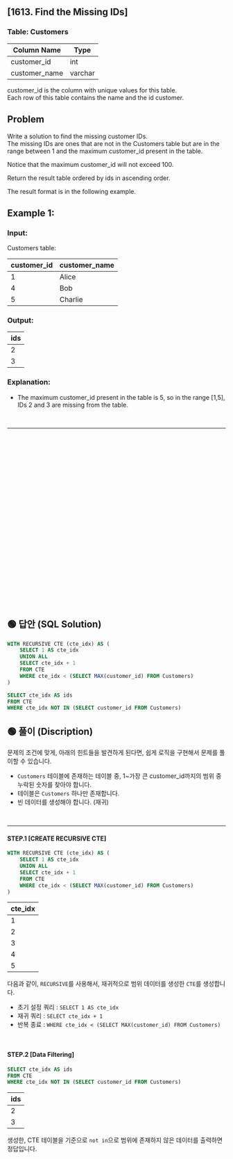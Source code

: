 ## [1613. Find the Missing IDs]  


### Table: Customers


| Column Name   | Type    |
|---------------|---------|
| customer_id   | int     |
| customer_name | varchar |

customer_id is the column with unique values for this table.  
Each row of this table contains the name and the id customer.  
 
## Problem 

Write a solution to find the missing customer IDs.  
The missing IDs are ones that are not in the Customers table but are in the range between 1 and the maximum customer_id present in the table.

Notice that the maximum customer_id will not exceed 100.  

Return the result table ordered by ids in ascending order.  

The result format is in the following example.  

 

## Example 1:

### Input: 

Customers table:

| customer_id | customer_name |
|-------------|---------------|
| 1           | Alice         |
| 4           | Bob           |
| 5           | Charlie       |

### Output: 

| ids |
|-----|
| 2   |
| 3   |

### Explanation:   

* The maximum customer_id present in the table is 5, so in the range [1,5], IDs 2 and 3 are missing from the table.  



<br/>

---

<br/>
<br/>
<br/>
<br/>
<br/>
<br/>
<br/>
<br/>
<br/>
<br/>
<br/>
<br/>
<br/>
<br/>
<br/>
<br/>
<br/>
<br/>
<br/>
<br/>
<br/>
<br/>
<br/>


## 🟢 답안 (SQL Solution)

```sql
WITH RECURSIVE CTE (cte_idx) AS (
    SELECT 1 AS cte_idx
    UNION ALL
    SELECT cte_idx + 1 
    FROM CTE 
    WHERE cte_idx < (SELECT MAX(customer_id) FROM Customers)
)

SELECT cte_idx AS ids
FROM CTE
WHERE cte_idx NOT IN (SELECT customer_id FROM Customers)
```

## 🟢 풀이 (Discription)

문제의 조건에 맞게, 아래의 힌트들을 발견하게 된다면, 쉽게 로직을 구현해서 문제를 풀이할 수 있습니다.  

* `Customers` 테이블에 존재하는 테이블 중, 1~가장 큰 customer_id까지의 범위 중 누락된 숫자를 찾아야 합니다.  
* 테이블은 `Customers` 하나만 존재합니다.  
* 빈 데이터를 생성해야 합니다.  (재귀)  


<br/>

---

#### STEP.1 [CREATE RECURSIVE CTE]  


```sql
WITH RECURSIVE CTE (cte_idx) AS (
    SELECT 1 AS cte_idx
    UNION ALL
    SELECT cte_idx + 1 
    FROM CTE 
    WHERE cte_idx < (SELECT MAX(customer_id) FROM Customers)
)
```

| cte_idx |
| ------- |
| 1       |
| 2       |
| 3       |
| 4       |
| 5       |

다음과 같이, `RECURSIVE`를 사용해서, 재귀적으로 범위 데이터를 생성한 `CTE`를 생성합니다.  

* 초기 설정 쿼리 : `SELECT 1 AS cte_idx`
* 재귀 쿼리 : `SELECT cte_idx + 1`   
* 반복 종료 : `WHERE cte_idx < (SELECT MAX(customer_id) FROM Customers)`  

<br/>

#### STEP.2 [Data Filtering]  

```sql
SELECT cte_idx AS ids
FROM CTE
WHERE cte_idx NOT IN (SELECT customer_id FROM Customers)
```  

| ids |
| --- |
| 2   |
| 3   |

생성한, CTE 테이블을 기준으로 `not in`으로 범위에 존재하지 않은 데이터를 출력하면 정답입니다.